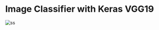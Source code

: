 # Image Classifier with Keras VGG19


<img src="Screenshot_from_2023-05-25_12-58-17.png" title="ss">
